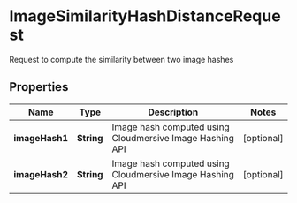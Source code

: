 

# ImageSimilarityHashDistanceRequest

Request to compute the similarity between two image hashes
## Properties

Name | Type | Description | Notes
------------ | ------------- | ------------- | -------------
**imageHash1** | **String** | Image hash computed using Cloudmersive Image Hashing API |  [optional]
**imageHash2** | **String** | Image hash computed using Cloudmersive Image Hashing API |  [optional]



